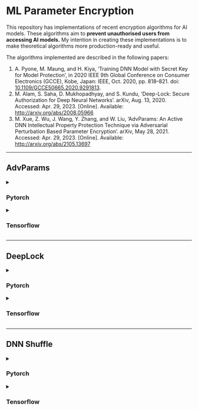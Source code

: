 # ML Parameter Encryption

This repository has implementations of recent encryption algorithms for AI models. These algorithms aim to **prevent unauthorised users from accessing AI models.** My intention in creating these implementations is to make theoretical algorithms more production-ready and useful. 

The algorithms implemented are described in the following papers: 
1. A. Pyone, M. Maung, and H. Kiya, ‘Training DNN Model with Secret Key for Model Protection’, in 2020 IEEE 9th Global Conference on Consumer Electronics (GCCE), Kobe, Japan: IEEE, Oct. 2020, pp. 818–821. doi: [10.1109/GCCE50665.2020.9291813](https://doi.org/10.1109/GCCE50665.2020.9291813).
2. M. Alam, S. Saha, D. Mukhopadhyay, and S. Kundu, ‘Deep-Lock: Secure Authorization for Deep Neural Networks’. arXiv, Aug. 13, 2020. Accessed: Apr. 29, 2023. \[Online\]. Available: http://arxiv.org/abs/2008.05966
3. M. Xue, Z. Wu, J. Wang, Y. Zhang, and W. Liu, ‘AdvParams: An Active DNN Intellectual Property Protection Technique via Adversarial Perturbation Based Parameter Encryption’. arXiv, May 28, 2021. Accessed: Apr. 29, 2023. \[Online\]. Available: http://arxiv.org/abs/2105.13697




--------------------




## AdvParams

<details><summary><h3>Pytorch</h3></summary>

This algorithm currently has a Pytorch implementation for any model derived from the [`torch.jit.ScriptModule`](https://pytorch.org/docs/stable/generated/torch.jit.ScriptModule.html#torch.jit.ScriptModule) or [`torch.nn.Module`](https://pytorch.org/docs/stable/generated/torch.nn.Module.html) class. 

Models can easily be converted between these two formats. Still, the **Module-based usage section is ideal for beginners** since it shows how to apply the core encryption functions to the common `torch.nn.Module` format.

[See this Kaggle notebook for a demo](https://www.kaggle.com/code/madhavmalhotra/advparams-parameter-encryption/notebook) of the AdvParam algorithm.




<details><summary><h3>Script-based Usage</h3></summary>

Download `/adv_params/adv_prams_pt.py` from this repository into some directory. In that same directory, **save your model** using code like the following: 

```python
import torch

# Example pretrained model. Replace with your own model.
model = torch.hub.load('pytorch/vision:v0.10.0', 'mobilenet_v2', pretrained=True)

# Convert torch.nn.Module to torch.jit.ScriptModule
model_scripted = torch.jit.script(model)

# Once you have a torch.jit.ScriptModule, save it
model_scripted.save('model_scripted.pt')
```

In addition, **save preprocessed data and associated labels** in that directory (in numpy or Pytorch pickled format). This data should be ready to directly load and input to your model's feedforward function. For an example, download the pretrained [MobileNetV2](https://paperswithcode.com/method/mobilenetv2) model and a subset of 1000 preprocessed images from the [ImageNet dataset](https://www.kaggle.com/c/imagenet-object-localization-challenge) from [this Kaggle dataset](https://kaggle.com/datasets/46f0aca63f7c255adb88e2608635096e2f423fcc7e7efb35d3c0180416f3a809).

**To encrypt the model, use the following command**. It specifies that the script should get encryption data from `encrypt_imgs.npy`, get encryption labels from `encrypt_labels.npy`, and load the model from `model_scripted.pt`. 
```bash
python3 adv_params_pt.py encrypt_imgs.npy encrypt_labels.npy model_scripted.pt
```

As an output, the script will save a secret key necessary to decrypt the model in `decryption_key.pkl`. Also, it will save the encrypted model to `encrypted_model.pt`. You can **decrypt the model** with this data using this command. It specifies that the script should get the decryption key and encrypted model from the above files, decrypt the model, and then save the decrypted model as `decrypted_model.pt`. 
```bash
python3 adv_params_pt.py decryption_key.pkl decrypted_model.pt encrypted_model.pt --decrypt-mode
```

To see other script options, run 
```
python3 adv_params_pt.py --help

usage: adv_params_pt.py [-h] [--disable-gpu] [--json-key] [--pt-data] [--decrypt-mode] [--output-model OUTPUT_MODEL] [--output-key OUTPUT_KEY] [-l MAX_LAYERS] [-b BATCH_SIZE]
                        [-p MAX_PARAMS] [-d BOUNDARY_DISTANCE] [-s STEP_SIZE] [-m LOSS_MULTIPLE]
                        data labels model

ADVERSARIAL PARAMETER ENCRYPTION This script encrypts the parameters of an input Pytorch model. The following dependencies must be installed: `json`, `torch`, `random`, `pickle`, `argparse`, `numpy`, and `datetime`.

positional arguments:
  data                  Filepath for encryption data (or secret key in decrypt mode)
  labels                Filepath for encryption labels (or location to save decrypted model in decrypt mode)
  model                 Filepath for torchscript model to encrypt/decrypt

options:
  -h, --help            show this help message and exit
  --disable-gpu         Disable GPU use
  --json-key            Save secret key as JSON
  --pt-data             Pytorch dataset files instead of numpy
  --decrypt-mode        Decrypt model with key
  --output-model OUTPUT_MODEL
                        Filepath to save model after encryption
  --output-key OUTPUT_KEY
                        Filepath to save secret key for decryption
  -l MAX_LAYERS, --max-layers MAX_LAYERS
                        Default 25. Maximum number of layers to encrypt
  -b BATCH_SIZE, --batch-size BATCH_SIZE
                        Default 32. Number of examples to process at once
  -p MAX_PARAMS, --max-params MAX_PARAMS
                        Default 25. Maximum number of parameters to encrypt per layer
  -d BOUNDARY_DISTANCE, --boundary-distance BOUNDARY_DISTANCE
                        Default 0.1. Set from 0 to 0.5. 
                        0 = encrypted parameters can be anywhere in range of existing parameters. 
                        0.5 = encrypted parameters must be existing parameter range's midpoint.
  -s STEP_SIZE, --step-size STEP_SIZE
                        Default 0.1. Step size per gradient-based update
  -m LOSS_MULTIPLE, --loss-multiple LOSS_MULTIPLE
                        Default 5. Stops training when loss has grown by N times
```

Some notes explaining the above options: 
- The **positional arguments are different for encryption mode and decryption mode**. In encryption mode, the arguments in order are `data_source.npy label_source.npy model_source.pt`. In decryption mode, the arguments in order are `decryption_key.pkl output_model_filepath.pt model_to_decrypt.pt`.
- A key aim of the algorithm is to keep encrypted (modified) parameters indistinguishable from unencrypted (original) parameters. To do this, it keeps encrypted parameter values within certain boundaries set within the range of existing parameter values in each layer. These **boundaries are computed using the boundary distance ($\beta$) as follows**:
  - $B_{low} = \min{W_l} + \beta \cdot (\max{W_l} - \min{W_l})$ - where $B_{low}$ is the lowest acceptable encrypted parameter value and $W_l$ represents the parameters of the $lth$ layer. 
  -  $B_{high} = \max{W_l} - \beta \cdot (\max{W_l} - \min{W_l})$ - where $B_{high}$ is the highest acceptable encrypted parameter value.
- The loss multiple sets the algorithm to stop encryption early if the loss has been raised (performance has been deteriorated) sufficiently. Ex: If you set this value to 5, then parameters stop being modified (encrypted) when the average loss across batches is 5 times higher than the loss prior to encryption. 

</details>







<details><summary><h3>Module-based Usage</h3></summary>

You can also import the Python script in `adv_params/adv_params_pt.py` as a module in your own Python scripts. The following dependencies must be installed: `json`, `torch`, `random`, `pickle`, `argparse`, `numpy`, and `datetime`.

Useful objects to import are:
- `EncryptionUtils`: Class to encrypt model parameters. 
- `get_layer_set`: Randomly selects model parameters for encryption. 
- `decrypt_parameters`: Decrypts a model's parameters given a secret key. 
- `secret_formatter`: Saves the secret key in a JSON/pickle format.

Here is some example code **showing how models can be encrypted**. Put this file in the same directory as `adv_params_pt.py`
```python
import torch
import pickle
import torch.nn.functional as F
from torch.utils.data import DataLoader, TensorDataset
from adv_params_pt import EncryptionUtils, get_layer_set

# Get a torch.nn.Module or torch.jit.ScriptModule however you want
model = torch.hub.load('pytorch/vision:v0.10.0', 'mobilenet_v2', pretrained=True)

# Load your dataset however you want
dataset = TensorDataset(YOUR_DATA_HERE, YOUR_LABELS_HERE)
encrypt_data = DataLoader(dataset, batch_size=32)


# Declare hyperparameters
max_layers = 25                 # max layers to encrypt
max_params = 25                 # max parameters to encrypt per layer
step_size = 0.1                 # adjusts gradient update size
loss_multiple = 5               # stop encrypting when loss raised 5x
boundary_distance = 0.1         # set 0-0.5. See docs for details
device = torch.device('cpu')

# Set a max loss to stop at
x,y = next(iter(encrypt_data))
with torch.no_grad():
    loss = F.cross_entropy(model(x), y.long())
loss_threshold = loss.item() * loss_multiple


# Encrypt the model
encrypt_layers = get_layer_set(max_layers, model) 
instance = EncryptionUtils(model, encrypt_data, encrypt_layers,
                          max_params, loss_threshold, step_size, 
                          boundary_distance, device)
secret = instance.encrypt_parameters() 


# Save your secret (decryption key) and encrypted model parameters at the end.
torch.save(model, 'encrypted_model.pkl')
f = open('decrpytion_key.pkl', 'wb')
pickle.dump(secret, f)
f.close()
```

A **note about the boundary distance hyperparameter**:
- A key aim of the algorithm is to keep encrypted (modified) parameters indistinguishable from unencrypted (original) parameters. To do this, it keeps encrypted parameter values within certain boundaries set within the range of existing parameter values in each layer. These boundaries are computed using the boundary distance ($\beta$) as follows:
  - $B_{low} = \min{W_l} + \beta \cdot (\max{W_l} - \min{W_l})$ - where $B_{low}$ is the lowest acceptable encrypted parameter value and $W_l$ represents the parameters of the $lth$ layer. 
  -  $B_{high} = \max{W_l} - \beta \cdot (\max{W_l} - \min{W_l})$ - where $B_{high}$ is the highest acceptable encrypted parameter value.

Finally, this code snippet shows **how to decrypt models**:
```python
import torch
import pickle
from adv_params_pt import decrypt_parameters

# Load encrypted data
model = torch.load(model, 'encrypted_model.pkl')
secret = pickle.load('decryption_key.pkl')

# Decrypt parameters and save model
decrypt_parameters(model, secret)
torch.save(model, 'decrypted_model.pkl')
```

</details>

</details>











<details><summary><h3>Tensorflow</h3></summary>

This algorithm currently has a Tensorflow implementation for any model derived from the [`tf.Module`](https://www.tensorflow.org/api_docs/python/tf/Module) class. This includes both the [Functional](https://www.tensorflow.org/guide/keras/functional) and [Sequential](https://www.tensorflow.org/api_docs/python/tf/keras/Sequential) API.  

[See this Kaggle notebook for a demo](https://www.kaggle.com/code/madhavmalhotra/tf-fork-of-advparams-parameter-encryption/notebook) of the AdvParam algorithm.






<details><summary><h3>Script-based Usage</h3></summary>

Download `/adv_params/adv_prams_tf.py` from this repository into some directory. In that same directory, **save your model** using code like the following: 
```python
import tensorflow as tf

# Example pretrained model. Replace with your own model.
model = tf.keras.applications.mobilenet_v2.MobileNetV2(
    input_shape=None,
    alpha=1.0,
    weights='imagenet',
    classifier_activation=None) # we want to get back model logits
model.trainable = True

# Save model
model.save('saved_model/raw_model')
```

In addition, **save preprocessed data and associated labels** in that directory (in numpy format). This data should be ready to directly load and input to your model's feedforward function. For an example, download a subset of 1000 preprocessed images from the [ImageNet dataset](https://www.kaggle.com/c/imagenet-object-localization-challenge) from [this Kaggle dataset](https://kaggle.com/datasets/46f0aca63f7c255adb88e2608635096e2f423fcc7e7efb35d3c0180416f3a809). You can use them with the MobileNetV2 model above. Just be sure to reshape the images to have the channel dimension last: 
```python
import tensorflow as tf
import numpy as np

encrypt_imgs = tf.constant(np.load('YOUR_DIR_HERE/encrypt_imgs.npy'), dtype=tf.float32)

# Need to reshape channels to be last dim for MobileNetV2
encrypt_imgs = tf.transpose(encrypt_imgs, perm=[0, 2, 3, 1])
```

**To encrypt the model, use the following command**. It specifies that the script should get encryption data from `encrypt_imgs.npy`, get encryption labels from `encrypt_labels.npy`, and load the model from `saved_model/raw_model`. 
```bash
python3 adv_params_tf.py encrypt_imgs.npy encrypt_labels.npy saved_model/raw_model
```

As an output, the script will save a secret key necessary to decrypt the model in `decryption_key.pkl`. Also, it will save the encrypted model to `saved_model/encrypted_model`. You can **decrypt the model** with this data using the next command. It specifies that the script should get the decryption key and encrypted model from the above files, decrypt the model, and then save the decrypted model as `saved_model/decrypted_model`. 
```bash
python3 adv_params_tf.py decryption_key.pkl saved_model/encrypted_model saved_model/decrypted_model --decrypt-mode
```

To see other script options, run 
```
python3 adv_params_tf.py --help

usage: temp.py [-h] [--disable-gpu] [--json-key] [--decrypt-mode] [--output-model OUTPUT_MODEL] [--output-key OUTPUT_KEY] [-l MAX_LAYERS] [-b BATCH_SIZE] [-p MAX_PARAMS] [-d BOUNDARY_DISTANCE] [-s STEP_SIZE] [-m LOSS_MULTIPLE] data labels model

ADVERSARIAL PARAMETER ENCRYPTION This script encrypts the parameters of an input Tensorflow model. The following dependencies are required: `os`, `json`, `tensorflow`, `random`, `pickle`, `argparse`, `numpy`, and `datetime`.

positional arguments:
  data                  Filepath for encryption data (or secret key in decrypt mode)
  labels                Filepath for encryption labels (or location to save decrypted model in decrypt mode)
  model                 Filepath for tensorflow model to encrypt/decrypt

options:
  -h, --help            show this help message and exit
  --disable-gpu         Disable GPU use
  --json-key            Save secret key as JSON
  --decrypt-mode        Decrypt model with key
  --output-model OUTPUT_MODEL
                        Default saved_model/encrypted_model. Filepath to save model after encryption. Must include parent directory and empty subdirectory.
  --output-key OUTPUT_KEY
                        Default decryption_key.pkl. Filepath to save secret key for decryption
  -l MAX_LAYERS, --max-layers MAX_LAYERS
                        Default 25. Maximum number of layers to encrypt
  -b BATCH_SIZE, --batch-size BATCH_SIZE
                        Default 32. Number of examples to process at once
  -p MAX_PARAMS, --max-params MAX_PARAMS
                        Default 25. Maximum number of parameters to encrypt per layer
  -d BOUNDARY_DISTANCE, --boundary-distance BOUNDARY_DISTANCE
                        Default 0.1. Set from 0 to 0.5. 
                        0 = extreme where encrypted parameter values can be anywhere in range of existing parameter values. 
                        0.5 = extreme where encrypted parameter values can only be at the midpoint of the range of existing     
                        parameter values.
  -s STEP_SIZE, --step-size STEP_SIZE
                        Default 0.1. Step size per gradient-based update
  -m LOSS_MULTIPLE, --loss-multiple LOSS_MULTIPLE
                        Default 5. Stops training when the loss has grown by N times
```

Some notes explaining the above options: 
- The **positional arguments are different for encryption mode and decryption mode**. In encryption mode, the arguments in order are `data_source.npy label_source.npy model_dir`. In decryption mode, the arguments in order are `decryption_key.pkl output_model_dir model_to_decrypt_dir`.
- A key aim of the algorithm is to keep encrypted (modified) parameters indistinguishable from unencrypted (original) parameters. To do this, it keeps encrypted parameter values within certain boundaries set within the range of existing parameter values in each layer. These **boundaries are computed using the boundary distance ($\beta$) as follows**:
  - $B_{low} = \min{W_l} + \beta \cdot (\max{W_l} - \min{W_l})$ - where $B_{low}$ is the lowest acceptable encrypted parameter value and $W_l$ represents the parameters of the $lth$ layer. 
  -  $B_{high} = \max{W_l} - \beta \cdot (\max{W_l} - \min{W_l})$ - where $B_{high}$ is the highest acceptable encrypted parameter value.
- The loss multiple sets the algorithm to stop encryption early if the loss has been raised (performance has been deteriorated) sufficiently. Ex: If you set this value to 5, then parameters stop being modified (encrypted) when the average loss across batches is 5 times higher than the loss prior to encryption. 

</details>

<details><summary><h3>Module-based Usage</h3></summary>

You can also import the Python script in `adv_params/adv_params_tf.py` as a module in your own Python scripts. The following dependencies must be installed: `json`, `tensorflow`, `random`, `pickle`, `argparse`, `numpy`, and `datetime`.

Useful objects to import are:
- `EncryptionUtils`: Class to encrypt model parameters. 
- `get_layer_set`: Randomly selects model parameters for encryption. 
- `decrypt_parameters`: Decrypts a model's parameters given a secret key. 
- `secret_formatter`: Saves the secret key in a JSON/pickle format.

Here is some example code **showing how models can be encrypted**. Put this file in the same directory as `adv_params_tf.py`
```python
import os
import pickle
import tensorflow as tf
from adv_params_tf import EncryptionUtils, get_layer_set

# Get a tf.Module (or derivative class) however you want
model = tf.keras.applications.mobilenet_v2.MobileNetV2(
    input_shape=None,
    alpha=1.0,
    weights='imagenet',
    classifier_activation=None) 
model.trainable = True

# Load your dataset however you want
dataset = tf.data.Dataset.from_tensor_slices((YOUR_DATA_HERE, YOUR_LABELS_HERE))
encrypt_data = dataset.batch(32)


# Declare hyperparameters
max_layers = 25             # max layers to encrypt
max_params = 25             # max parameters to encrypt per layer
step_size = 0.1             # adjusts gradient update size
loss_multiple = 5           # stop encrypting when loss raised 5x
boundary_distance = 0.1     # set 0-0.5. See docs for details
device = 'cpu'

# Set a max loss to stop at
x,y = next(iter(encrypt_data))
loss = tf.keras.losses.sparse_categorical_crossentropy(y, model(x), from_logits=True)
loss = tf.math.reduce_mean(loss)
loss_threshold = float(loss) * loss_multiple


# Encrypt the model
encrypt_layers = get_layer_set(max_layers, model) 
instance = EncryptionUtils(model, encrypt_data, encrypt_layers,
                          max_params, loss_threshold, step_size, 
                          boundary_distance, device)
secret = instance.encrypt_parameters() 


# Save your encrypted model parameters
filepath = 'saved_model/encrypted_model'
if not os.path.exists(filepath):
    os.makedirs(filepath)
model.save(filepath)

# Save your secret (decryption key)
f = open('decrpytion_key.pkl', 'wb')
pickle.dump(secret, f)
f.close()
```

A **note about the boundary distance hyperparameter**:
- A key aim of the algorithm is to keep encrypted (modified) parameters indistinguishable from unencrypted (original) parameters. To do this, it keeps encrypted parameter values within certain boundaries set within the range of existing parameter values in each layer. These boundaries are computed using the boundary distance ($\beta$) as follows:
  - $B_{low} = \min{W_l} + \beta \cdot (\max{W_l} - \min{W_l})$ - where $B_{low}$ is the lowest acceptable encrypted parameter value and $W_l$ represents the parameters of the $lth$ layer. 
  -  $B_{high} = \max{W_l} - \beta \cdot (\max{W_l} - \min{W_l})$ - where $B_{high}$ is the highest acceptable encrypted parameter value.

Finally, this code snippet shows **how to decrypt models**:
```python
import pickle
import tensorflow as tf
from adv_params_tf import decrypt_parameters

# Load encrypted data
device = 'cpu'
with tf.device(device):
        model = tf.keras.models.load_model('saved_model/encrypted_model')
        model.trainable = True
secret = pickle.load('decryption_key.pkl')

# Decrypt parameters and save model
decrypt_parameters(model, secret)
model.save('saved_model/decrypted_model')
```

</details>

</details>












--------------------












## DeepLock

<details><summary><h3>Pytorch</h3></summary>

This algorithm currently has a Pytorch implementation for any model derived from the [`torch.jit.ScriptModule`](https://pytorch.org/docs/stable/generated/torch.jit.ScriptModule.html#torch.jit.ScriptModule) or [`torch.nn.Module`](https://pytorch.org/docs/stable/generated/torch.nn.Module.html) class. 

Models can easily be converted between these two formats. Still, the **Module-based usage section is ideal for beginners** since it shows how to apply the core encryption functions to the common `torch.nn.Module` format.

[See this Kaggle notebook for a demo](https://www.kaggle.com/code/madhavmalhotra/deeplock-parameter-encryption) of the DeepLock algorithm.




<details><summary><h3>Script-based Usage</h3></summary>

Download `/deep_lock/deep_lock_pt.py` from this repository into some directory. In that same directory, **save your model** using code like the following: 

```python
import torch

# Example pretrained model. Replace with your own model.
model = torch.hub.load('pytorch/vision:v0.10.0', 'mobilenet_v2', pretrained=True)

# Convert torch.nn.Module to torch.jit.ScriptModule
model_scripted = torch.jit.script(model)

# Once you have a torch.jit.ScriptModule, save it
model_scripted.save('model_scripted.pt')
```

In addition, **save preprocessed data and associated labels** in that directory (in numpy or Pytorch pickled format). This data should be ready to directly load and input to your model's feedforward function. For an example, download the pretrained [MobileNetV2](https://paperswithcode.com/method/mobilenetv2) model and a subset of 1000 preprocessed images from the [ImageNet dataset](https://www.kaggle.com/c/imagenet-object-localization-challenge) from [this Kaggle dataset](https://kaggle.com/datasets/46f0aca63f7c255adb88e2608635096e2f423fcc7e7efb35d3c0180416f3a809).

**To encrypt the model, use the following command**. It specifies that the script should load the model from `model_scripted.pt` for encryption. 
```bash
python3 deep_lock_pt.py model_scripted.pt
```

As an output, the script will save a secret key necessary to decrypt the model in `decryption_key.pkl`. Also, it will save the encrypted model to `encrypted_model.pt`. 

You can **decrypt the model** with this data using the command below. It specifies that the script should get the decryption key and encrypted model from the specified files and decrypt the model. 
```bash
python3 deep_lock_pt.py encrypted_model.pt --decrypt-mode --decryption-key decryption_key.pkl
```

To see other script options, run 
```
python3 deep_lock_pt.py --help

usage: deep_lock_pt.py [-h] [--decrypt-mode] [--key-256] [--output-model OUTPUT_MODEL] [--output-key OUTPUT_KEY] [--decryption-key DECRYPTION_KEY] model

DEEP LOCK This script encrypts the parameters of an input Pytorch model. The following dependencies are required: `torch`, `numpy`, `pickle`, `random`, `datetime`, `argparse`, and `struct`.

positional arguments:
  model                 Filepath for torchscript model to encrypt/decrypt

options:
  -h, --help            show this help message and exit
  --key-256             Use 256-bit key, not 128-bit
  --output-model OUTPUT_MODEL
                        Custom filepath to save model after encryption
  --output-key OUTPUT_KEY
                        Custom filepath to save secret key for decryption
  
  --decrypt-mode        Decrypt model with key. 
                        Set --decryption-key alongside.
  --decryption-key DECRYPTION_KEY
                        Filepath to load secret key for decryption. 
                        Set --decrypt-mode alongside.
```

</details>







<details><summary><h3>Module-based Usage</h3></summary>

You can also import the Python script in `deep_lock/deep_lock_pt.py` as a module in your own Python scripts. The following dependencies must be installed: `torch`, `numpy`, `pickle`, `random`, `datetime`, `argparse`, and `struct`.

Useful functions to import are:
- `encrypt_model`: encrypts an input `torch.jit.ScriptModule` or `torch.nn.Module` class (or its derivatives). 
- `decrypt_model`: decrypts the above model classes using your secret key. 
- `print_bytes`: displays your secret key.

Here is some example code **showing how models can be encrypted**. Put this file in the same directory as `deep_lock_pt.py`
```python
import torch 
import struct
import random
import numpy as np
from datetime import datetime
from deep_lock_pt import encrypt_model

# init randint generator
random.seed(datetime.now().timestamp())

# Get a torch.nn.Module or torch.jit.ScriptModule however you want
model = torch.hub.load('pytorch/vision:v0.10.0', 'mobilenet_v2', pretrained=True)

# Encrypt the model
decryption_key = encrypt_model(model, key_256=False)

# Save your decryption key and encrypted model parameters at the end.
torch.save(model, 'encrypted_model.pkl')
pickle.dump(decryption_key, open('decrpytion_key.pkl', 'wb'))
```

This code snippet shows **how to decrypt models**:
```python
import torch
import pickle
from deep_lock_pt import decrypt_parameters

# Load encrypted data
model = torch.load(model, 'encrypted_model.pkl')
decryption_key = pickle.load('decryption_key.pkl')

# Decrypt parameters and save model
# Ensure decryption key is a bytes object before sending to model
decrypt_model(model, bytes(decryption_key)) 
torch.save(model, 'decrypted_model.pkl')
```

</details>

</details>











<details><summary><h3>Tensorflow</h3></summary>

This algorithm currently has a Tensorflow implementation for any model derived from the [`tf.Module`](https://www.tensorflow.org/api_docs/python/tf/Module) class. This includes both the [Functional](https://www.tensorflow.org/guide/keras/functional) and [Sequential](https://www.tensorflow.org/api_docs/python/tf/keras/Sequential) API.  

[See this Kaggle notebook for a demo](https://www.kaggle.com/code/madhavmalhotra/tf-fork-of-deeplock-parameter-encryption?scriptVersionId=129415733) of the DeepLock algorithm.






<details><summary><h3>Script-based Usage</h3></summary>

Download `/deep_lock/deep_lock_tf.py` from this repository into some directory. In that same directory, **save your model** using code like the following: 
```python
import tensorflow as tf

# Example pretrained model. Replace with your own model.
model = tf.keras.applications.mobilenet_v2.MobileNetV2(
    input_shape=None,
    alpha=1.0,
    weights='imagenet',
    classifier_activation=None) # we want to get back model logits
model.trainable = True

# Save model
model.save('saved_model/raw_model')
```

**To encrypt the model, use the following command**. It specifies that the script should load the model from `saved_model/raw_model`. 
```bash
python3 deep_lock_tf.py saved_model/raw_model
```

As an output, the script will save a secret key necessary to decrypt the model in `decryption_key.pkl`. Also, it will save the encrypted model to `saved_model/encrypted_model`. 

You can **decrypt the model** with this data using the next command. It specifies that the script should get the decryption key and encrypted model from the specified files to decrypt the model. 
```bash
python3 deep_lock_tf.py saved_model/encrypted_model --decrypt-mode --decryption-key decryption_key.pkl
```

To see other script options, run 
```
python3 deep_lock_tf.py --help

usage: temp.py [-h] [--decrypt-mode] [--key-256] [--output-model OUTPUT_MODEL] [--output-key OUTPUT_KEY] [--decryption-key DECRYPTION_KEY] model

DEEP LOCK This script encrypts the parameters of an input Pytorch model. The following dependencies are required:
`os`, `tensorflow`, `numpy`, `pickle`, `random`, `datetime`, `argparse`, and `struct`.

positional arguments:
  model                 Filepath for Tensorflow model to encrypt/decrypt

options:
  -h, --help            show this help message and exit
  --key-256             Use 256-bit key, not 128-bit
  --output-model OUTPUT_MODEL
                        Filepath to save model after encryption. 
                        Must include parent directory and empty subdirectory.
  --output-key OUTPUT_KEY
                        Filepath to save secret key for decryption

  --decrypt-mode        Decrypt model with key. 
                        Set --decryption-key alongside.
  --decryption-key DECRYPTION_KEY
                        Filepath to load key for decryption. 
                        Set --decrypt-mode alongside.
```

</details>










<details><summary><h3>Module-based Usage</h3></summary>

You can also import the Python script in `deep_lock/deep_lock_tf.py` as a module in your own Python scripts. The following dependencies must be installed: `os`, `tensorflow`, `numpy`, `pickle`, `random`, `datetime`, `argparse`, and `struct`.

Useful functions to import are:
- `encrypt_model`: encrypts an input `tf.Module` class (or its derivatives). 
- `decrypt_model`: decrypts the above model classes using your secret key. 
- `print_bytes`: displays your secret key.

Here is some example code **showing how models can be encrypted**. Put this file in the same directory as `deep_lock_tf.py`
```python
import os
import pickle
import tensorflow as tf
from deep_lock_tf import encrypt_model

# Get a tf.Module (or derivative class) however you want
model = tf.keras.applications.mobilenet_v2.MobileNetV2(
    input_shape=None,
    alpha=1.0,
    weights='imagenet',
    classifier_activation=None) 
model.trainable = True

# Encrypt the model
decryption_key = encrypt_model(model, key_256=False)

# Save your encrypted model parameters
filepath = 'saved_model/encrypted_model'
if not os.path.exists(filepath):
    os.makedirs(filepath)
model.save(filepath)

# Save your decryption key
pickle.dump(decryption_key, open('decrpytion_key.pkl', 'wb'))
```

This code snippet shows **how to decrypt models**:
```python
import pickle
import tensorflow as tf
from deep_lock_tf import decrypt_parameters

# Load encrypted data
device = 'cpu'
with tf.device(device):
        model = tf.keras.models.load_model('saved_model/encrypted_model')
        model.trainable = True
secret = pickle.load('decryption_key.pkl')

# Decrypt parameters and save model
decrypt_parameters(model, secret)
model.save('saved_model/decrypted_model')
```

</details>

</details>












--------------------












## DNN Shuffle

<details><summary><h3>Pytorch</h3></summary>

This algorithm can be used with any tensor that represents spatial image data. [See this Kaggle notebook for a demo](https://www.tensorflow.org/api_docs/python/tf/squeeze) of the DNN shuffle algorithm.

Start by importing the Python module in `dnn_shuffle/dnn_shuffle_pt.py` as a module in your own Python scripts. The following dependencies must be installed: `torch`, `cryptography`, `hashlib`, `os`, `math`.

Useful objects to import are:
- `ShuffleTransform`: a `torchvision.transforms` class that shuffles images.

Here is some example code **showing how to use the transforms class**. Put this file in the same directory as `dnn_shuffle_pt.py`
```python
import os
import torch 
from PIL import Image
from torchvision import transforms
from dnn_shuffle_pt import ShuffleTransform

# Specify kernel size for images and secret key
block_size = 8
master_key = bytearray(os.urandom(32))

# Initialise transforms
shuffle_transform = ShuffleTransform(block_size, master_key)

convert_img = transforms.Compose([
    transforms.Resize(256),
    transforms.CenterCrop(224),
    transforms.ToTensor(),
    transforms.Normalize(mean=[0.485, 0.456, 0.406], std=[0.229, 0.224, 0.225]),
    shuffle_transform
])

# Process data (input can also be batched)
img = Image.open('YOUR_IMAGE_HERE.jpg')
img = convert_img(img)
```

This algorithm is intended for use in preprocessing all data before model training. See the [research paper](https://ieeexplore.ieee.org/document/9291813) for more details.

</details>











<details><summary><h3>Tensorflow</h3></summary>

This algorithm can be used with any tensor that represents spatial image data. Its purpose is to preprocess all data before model training. See the [research paper](https://ieeexplore.ieee.org/document/9291813) for more details.

Start by importing the Python module in `dnn_shuffle/dnn_shuffle_tf.py` as a module in your own Python scripts. The following dependencies must be installed: `tensorflow`, `cryptography`, `hashlib`, `os`, `math`.

Useful functions to import are:
- `shuffle_transform`: a function which shuffles input tensors representing images. 
- `gen_key`: a function which generates a secret key for the shuffle transform.- 

Here is some example code **showing how to preprocess input data**. Put this file in the same directory as `dnn_shuffle_tf.py`
```python
import os
from PIL import Image
import tensorflow as tf
from torchvision import transforms
from deep_lock_pt import encrypt_model

# Load some image tensor
image = Image.open(image_path)
image = tf.image.resize(image, size=(256, 256))  
image = tf.convert_to_tensor(image)

# Initialise shuffling function
block_size = 8
master_key = gen_key()

# Shuffle image data (input can also be batched)
image = shuffle_transform(image, block_size, master_key)
```

</details>